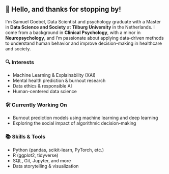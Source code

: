 ## 👋 Hello, and thanks for stopping by!

I'm Samuel Goebel, Data Scientist and psychology graduate with a Master in **Data Science and Society** at **Tilburg University** in the Netherlands. I come from a background in **Clinical Psychology**, with a minor in **Neuropsychology**, and I’m passionate about applying data-driven methods to understand human behavior and improve decision-making in healthcare and society.

### 🔍 Interests
- Machine Learning & Explainability (XAI)
- Mental health prediction & burnout research
- Data ethics & responsible AI
- Human-centered data science

### 🛠️ Currently Working On
- Burnout prediction models using machine learning and deep learning
- Exploring the social impact of algorithmic decision-making

### 📚 Skills & Tools
- Python (pandas, scikit-learn, PyTorch, etc.)
- R (ggplot2, tidyverse)
- SQL, Git, Jupyter, and more
- Data storytelling & visualization

